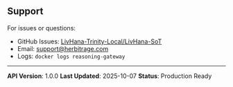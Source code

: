 ## Support

For issues or questions:
- GitHub Issues: [LivHana-Trinity-Local/LivHana-SoT](https://github.com/jesseniesen/LivHana-Trinity-Local)
- Email: support@herbitrage.com
- Logs: `docker logs reasoning-gateway`

---

**API Version**: 1.0.0
**Last Updated**: 2025-10-07
**Status**: Production Ready
